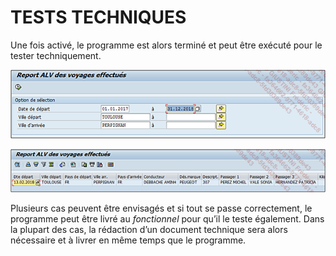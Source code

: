 # **TESTS TECHNIQUES**

Une fois activé, le programme est alors terminé et peut être exécuté pour le tester techniquement.

![](../ressources/16_09_01.png)

![](../ressources/16_09_02.png)

Plusieurs cas peuvent être envisagés et si tout se passe correctement, le programme peut être livré au _fonctionnel_ pour qu’il le teste également. Dans la plupart des cas, la rédaction d’un document technique sera alors nécessaire et à livrer en même temps que le programme.
